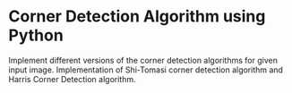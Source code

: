 # Corner Detection Algorithm using Python

Implement different versions of the corner detection algorithms for given input image. Implementation of Shi-Tomasi corner detection algorithm and Harris Corner Detection algorithm.
